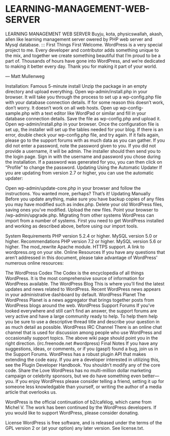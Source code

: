 # LEARNING-MANAGEMENT-WEB-SERVER
LEARNING MANAGEMENT WEB SERVER
Buyju, kota, physicswallah, akash, allen like learning management server owered by PHP web server and Mysql database.
:::
First Things First
Welcome. WordPress is a very special project to me. Every developer and contributor adds something unique to the mix, and together we create something beautiful that I’m proud to be a part of. Thousands of hours have gone into WordPress, and we’re dedicated to making it better every day. Thank you for making it part of your world.

— Matt Mullenweg

Installation: Famous 5-minute install
Unzip the package in an empty directory and upload everything.
Open wp-admin/install.php in your browser. It will take you through the process to set up a wp-config.php file with your database connection details.
If for some reason this doesn’t work, don’t worry. It doesn’t work on all web hosts. Open up wp-config-sample.php with a text editor like WordPad or similar and fill in your database connection details.
Save the file as wp-config.php and upload it.
Open wp-admin/install.php in your browser.
Once the configuration file is set up, the installer will set up the tables needed for your blog. If there is an error, double check your wp-config.php file, and try again. If it fails again, please go to the support forums with as much data as you can gather.
If you did not enter a password, note the password given to you. If you did not provide a username, it will be admin.
The installer should then send you to the login page. Sign in with the username and password you chose during the installation. If a password was generated for you, you can then click on “Profile” to change the password.
Updating
Using the Automatic Updater
If you are updating from version 2.7 or higher, you can use the automatic updater:

Open wp-admin/update-core.php in your browser and follow the instructions.
You wanted more, perhaps? That’s it!
Updating Manually
Before you update anything, make sure you have backup copies of any files you may have modified such as index.php.
Delete your old WordPress files, saving ones you’ve modified.
Upload the new files.
Point your browser to /wp-admin/upgrade.php.
Migrating from other systems
WordPress can import from a number of systems. First you need to get WordPress installed and working as described above, before using our import tools.

System Requirements
PHP version 5.2.4 or higher.
MySQL version 5.0 or higher.
Recommendations
PHP version 7.2 or higher.
MySQL version 5.6 or higher.
The mod_rewrite Apache module.
HTTPS support.
A link to wordpress.org on your site.
Online Resources
If you have any questions that aren’t addressed in this document, please take advantage of WordPress’ numerous online resources:

The WordPress Codex
The Codex is the encyclopedia of all things WordPress. It is the most comprehensive source of information for WordPress available.
The WordPress Blog
This is where you’ll find the latest updates and news related to WordPress. Recent WordPress news appears in your administrative dashboard by default.
WordPress Planet
The WordPress Planet is a news aggregator that brings together posts from WordPress blogs around the web.
WordPress Support Forums
If you’ve looked everywhere and still can’t find an answer, the support forums are very active and have a large community ready to help. To help them help you be sure to use a descriptive thread title and describe your question in as much detail as possible.
WordPress IRC Channel
There is an online chat channel that is used for discussion among people who use WordPress and occasionally support topics. The above wiki page should point you in the right direction. (irc.freenode.net #wordpress)
Final Notes
If you have any suggestions, ideas, or comments, or if you (gasp!) found a bug, join us in the Support Forums.
WordPress has a robust plugin API that makes extending the code easy. If you are a developer interested in utilizing this, see the Plugin Developer Handbook. You shouldn’t modify any of the core code.
Share the Love
WordPress has no multi-million dollar marketing campaign or celebrity sponsors, but we do have something even better—you. If you enjoy WordPress please consider telling a friend, setting it up for someone less knowledgable than yourself, or writing the author of a media article that overlooks us.

WordPress is the official continuation of b2/cafélog, which came from Michel V. The work has been continued by the WordPress developers. If you would like to support WordPress, please consider donating.

License
WordPress is free software, and is released under the terms of the GPL version 2 or (at your option) any later version. See license.txt.
